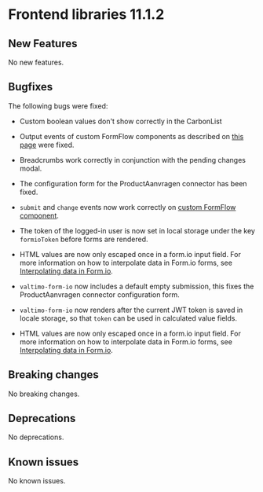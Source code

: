 # Frontend libraries 11.1.2

## New Features

No new features.

## Bugfixes

The following bugs were fixed:

* Custom boolean values don't show correctly in the CarbonList

* Output events of custom FormFlow components as described on [this page](/using-valtimo/form-flow/create-custom-component.md)
  were fixed.

* Breadcrumbs work correctly in conjunction with the pending changes modal.

* The configuration form for the ProductAanvragen connector has been fixed.

* `submit` and `change` events now work correctly on [custom FormFlow component](/using-valtimo/form-flow/create-custom-component.md).

* The token of the logged-in user is now set in local storage under the key `formioToken` before forms are rendered.

* HTML values are now only escaped once in a form.io input field. For more information on how to interpolate data in Form.io forms, see [Interpolating data in Form.io](/using-valtimo/forms/interpolating-data-in-formio.md).

* `valtimo-form-io` now includes a default empty submission, this fixes the ProductAanvragen connector configuration
  form.

* `valtimo-form-io` now renders after the current JWT token is saved in locale storage, so that `token` can be used
 in calculated value fields.

* HTML values are now only escaped once in a form.io input field. For more information on how to interpolate data in Form.io forms, see [Interpolating data in Form.io](/using-valtimo/forms/interpolating-data-in-formio.md).

## Breaking changes

No breaking changes.

## Deprecations

No deprecations.

## Known issues

No known issues.
